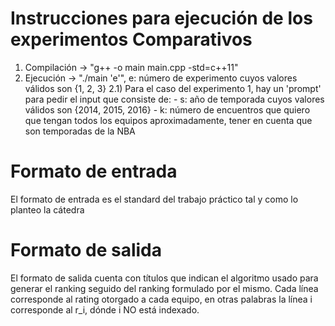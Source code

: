 Instrucciones para ejecución de los experimentos Comparativos
=============================================================

1) Compilación -> "g++ -o main main.cpp -std=c++11"
2) Ejecución -> "./main 'e'", e: número de experimento cuyos valores válidos son {1, 2, 3}
	2.1) Para el caso del experimento 1, hay un 'prompt' para pedir el input que consiste de:
			- s: año de temporada cuyos valores válidos son {2014, 2015, 2016}
			- k: número de encuentros que quiero que tengan todos los equipos aproximadamente, tener en cuenta que son temporadas de la NBA

Formato de entrada
==================

El formato de entrada es el standard del trabajo práctico tal y como lo planteo la cátedra

Formato de salida
=================

El formato de salida cuenta con títulos que indican el algoritmo usado para generar el ranking seguido del ranking formulado por el mismo.
Cada línea corresponde al rating otorgado a cada equipo, en otras palabras la línea i corresponde al r_i, dónde i NO está indexado.
